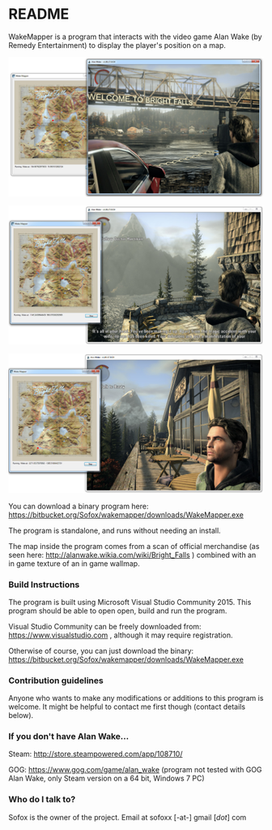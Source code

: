 # README #

WakeMapper is a program that interacts with the video game Alan Wake (by Remedy Entertainment) to display the player's position on a map.


![Scheme](Images/WakeMapperScreenshot1.jpg)

![Scheme](Images/WakeMapperScreenshot2.jpg)

![Scheme](Images/WakeMapperScreenshot3.jpg)


You can download a binary program here: https://bitbucket.org/Sofox/wakemapper/downloads/WakeMapper.exe

The program is standalone, and runs without needing an install.

The map inside the program comes from a scan of official merchandise (as seen here: http://alanwake.wikia.com/wiki/Bright_Falls ) combined with an in game texture of an in game wallmap.

### Build Instructions ###

The program is built using Microsoft Visual Studio Community 2015. This program should be able to open open, build and run the program.

Visual Studio Community can be freely downloaded from: https://www.visualstudio.com , although it may require registration.

Otherwise of course, you can just download the binary: https://bitbucket.org/Sofox/wakemapper/downloads/WakeMapper.exe

### Contribution guidelines ###

Anyone who wants to make any modifications or additions to this program is welcome. It might be helpful to contact me first though (contact details below).


### If you don't have Alan Wake... ###

Steam: http://store.steampowered.com/app/108710/

GOG: https://www.gog.com/game/alan_wake (program not tested with GOG Alan Wake, only Steam version on a 64 bit, Windows 7 PC)


### Who do I talk to? ###

Sofox is the owner of the project. Email at sofoxx [-at-] gmail [*dot*] com